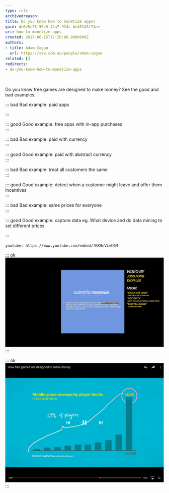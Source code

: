 ```yaml
---
type: rule
archivedreason: 
title: Do you know how to monetize apps?
guid: de6e5c76-56c5-42a7-924c-be45143f74ee
uri: how-to-monetize-apps
created: 2017-06-15T17:20:06.0000000Z
authors:
- title: Adam Cogan
  url: https://ssw.com.au/people/adam-cogan
related: []
redirects:
- do-you-know-how-to-monetize-apps

---
```


Do you know free games are designed to make money? See the good and bad examples:

<!--endintro-->




::: bad
Bad example: paid apps

:::


::: good
Good example: free apps with in-app purchases  
:::




::: bad
Bad example: paid with currency  
:::


::: good
Good example: paid with abstract currency  
:::




::: bad
Bad example: treat all customers the same  
:::


::: good
Good example: detect when a customer might leave and offer them incentives  
:::




::: bad
Bad example: same prices for everyone  
:::


::: good
Good example: capture data eg. What device and do data mining to set different prices 

:::




`youtube: https://www.youtube.com/embed/fKK9nVLvhGM`
 


::: ok  
![Figure: some apps charge more based on the device you are using](how-to-monetize.png)  
:::


::: ok  
![Figure: know app developers make most of their in-app purchases from the whales 🐳](how-to-monetize-2.png)  
:::
